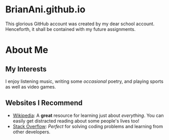 # BrianAni.github.io
This glorious GitHub account was created by my dear school account.
Henceforth, it shall be contained with my future assignments.

# About Me

## My Interests
I enjoy listening music, writing some _occasional_ poetry, and playing sports as well as video games.

## Websites I Recommend
- [Wikipedia](https://www.wikipedia.org): A **great** resource for learning just about _*everything*_. You can easily get distracted reading about some people's lives too!
- [Stack Overflow](https://stackoverflow.com): *Perfect* for solving coding problems and learning from other developers.

